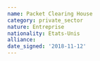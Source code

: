 ```yaml
---
name: Packet Clearing House 
category: private_sector
nature: Entreprise
nationality: Etats-Unis
alliance: 
date_signed: '2018-11-12'
---
```

    
